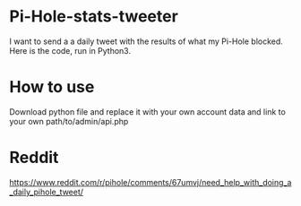 # Pi-Hole-stats-tweeter
I want to send a a daily tweet with the results of what my Pi-Hole blocked. Here is the code, run in Python3.

# How to use
Download python file and replace it with your own account data and link to your own path/to/admin/api.php

# Reddit
https://www.reddit.com/r/pihole/comments/67umvj/need_help_with_doing_a_daily_pihole_tweet/
